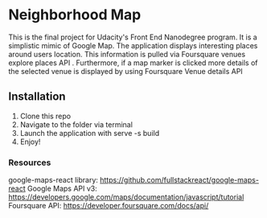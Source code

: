 # Neighborhood Map

This is the final project for Udacity's Front End Nanodegree program. It is a simplistic mimic of Google Map. The application displays interesting places around users location. This information is pulled via Foursquare venues explore places API . Furthermore, if a map marker is clicked more details of the selected venue is displayed by using Foursquare Venue details API 

## Installation
1. Clone this repo
2. Navigate to the folder via terminal
3. Launch the application with serve -s build
4. Enjoy!


### Resources
google-maps-react library: https://github.com/fullstackreact/google-maps-react
Google Maps API v3: https://developers.google.com/maps/documentation/javascript/tutorial
Foursquare API: https://developer.foursquare.com/docs/api/

